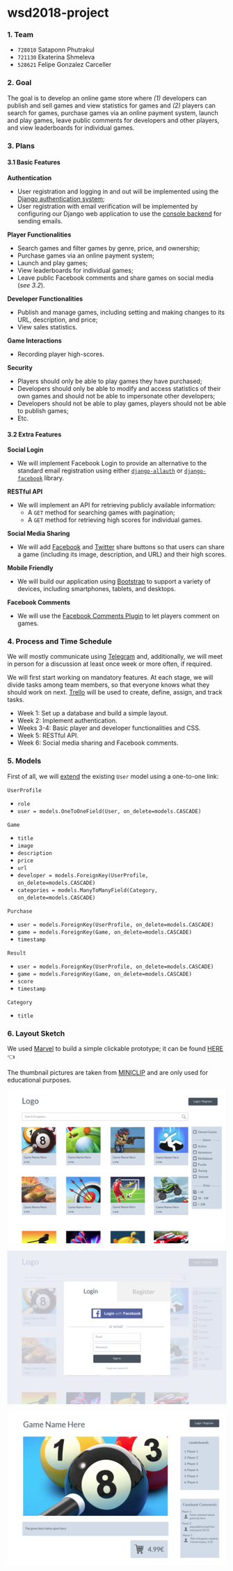 # wsd2018-project

### 1. Team

* `728010` Sataponn Phutrakul
* `721130` Ekaterina Shmeleva
* `528621` Felipe Gonzalez Carceller


### 2. Goal

The goal is to develop an online game store where *(1)* developers can publish and sell games and view statistics for games and *(2)* players can search for games, purchase games via an online payment system, launch and play games, leave public comments for developers and other players, and view leaderboards for individual games.

### 3. Plans

#### 3.1 Basic Features

**Authentication**
* User registration and logging in and out will be implemented using the [Django authentication system](https://docs.djangoproject.com/en/2.1/topics/auth/);
* User registration with email verification will be implemented by configuring our Django web application to use the [console backend](https://docs.djangoproject.com/en/2.1/topics/email/#console-backend) for sending emails.

**Player Functionalities**
* Search games and filter games by genre, price, and ownership;
* Purchase games via an online payment system;
* Launch and play games;
* View leaderboards for individual games;
* Leave public Facebook comments and share games on social media (*see 3.2*).

**Developer Functionalities**
* Publish and manage games, including setting and making changes to its URL, description, and price;
* View sales statistics.

**Game Interactions**
* Recording player high-scores.

**Security**
* Players should only be able to play games they have purchased;
* Developers should only be able to modify and access statistics of their own games and should not be able to impersonate other developers;
* Developers should not be able to play games, players should not be able to publish games;
* Etc.

#### 3.2 Extra Features

**Social Login**
* We will implement Facebook Login to provide an alternative to the standard email registration using either [`django-allauth`](https://github.com/pennersr/django-allauth) or [`django-facebook`](https://github.com/tschellenbach/Django-facebook) library.

**RESTful API**
* We will implement an API for retrieving publicly available information:
  * A `GET` method for searching games with pagination;
  * A `GET` method for retrieving high scores for individual games.

**Social Media Sharing**
* We will add [Facebook](https://developers.facebook.com/docs/plugins/share-button/) and [Twitter](https://developer.twitter.com/en/docs/twitter-for-websites/tweet-button/overview.html) share buttons so that users can share a game (including its image, description, and URL) and their high scores.

**Mobile Friendly**
* We will build our application using [Bootstrap](https://getbootstrap.com/docs/3.3/) to support a variety of devices, including smartphones, tablets, and desktops.

**Facebook Comments**
* We will use the [Facebook Comments Plugin](https://developers.facebook.com/docs/plugins/comments/) to let players comment on games.

### 4. Process and Time Schedule

We will mostly communicate using [Telegram](https://telegram.org/) and, additionally, we will meet in person for a discussion at least once week or more often, if required.

We will first start working on mandatory features. At each stage, we will divide tasks among team members, so that everyone knows what they should work on next. [Trello](https://trello.com) will be used to create, define, assign, and track tasks.

* Week 1: Set up a database and build a simple layout.
* Week 2: Implement authentication.
* Weeks 3-4: Basic player and developer functionalities and CSS.
* Week 5: RESTful API.
* Week 6: Social media sharing and Facebook comments.

### 5. Models

First of all, we will [extend](https://docs.djangoproject.com/en/dev/topics/auth/customizing/#extending-the-existing-user-model) the existing `User` model using a one-to-one link:

`UserProfile`
* `role`
* `user = models.OneToOneField(User, on_delete=models.CASCADE)`

`Game`
* `title`
* `image`
* `description`
* `price`
* `url`
* `developer = models.ForeignKey(UserProfile, on_delete=models.CASCADE)`
* `categories = models.ManyToManyField(Category, on_delete=models.CASCADE)`

`Purchase`
* `user = models.ForeignKey(UserProfile, on_delete=models.CASCADE)`
* `game = models.ForeignKey(Game, on_delete=models.CASCADE)`
* `timestamp`

`Result`
* `user = models.ForeignKey(UserProfile, on_delete=models.CASCADE)`
* `game = models.ForeignKey(Game, on_delete=models.CASCADE)`
* `score`
* `timestamp`

`Category`
* `title`

### 6. Layout Sketch

We used [Marvel](https://marvelapp.com) to build a simple clickable prototype; it can be found [HERE](https://marvelapp.com/405c5bh) 👈

The thumbnail pictures are taken from [MINICLIP](https://www.miniclip.com/games/en/) and are only used for educational purposes.

![alt text](Screenshot1.jpg)

![alt text](Screenshot2.jpg)

![alt text](Screenshot3.jpg)
